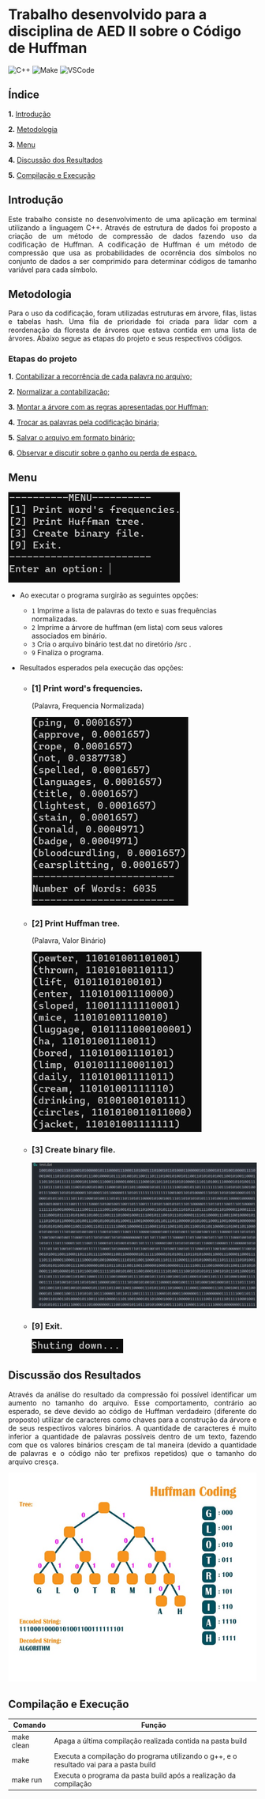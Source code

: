 # Trabalho desenvolvido para a disciplina de AED II sobre o Código de Huffman

![C++](https://img.shields.io/badge/Linguagem-C++-green.svg)
![Make](https://img.shields.io/badge/Compilacao-Make-orange)
![VSCode](https://img.shields.io/badge/IDE-VSCode-informational)

## Índice

__1.__ [Introdução](#introdução)

__2.__ [Metodologia](#metodologia)

__3.__ [Menu](#menu)

__4.__ [Discussão dos Resultados](#discussão-dos-resultados)

__5.__ [Compilação e Execução](#compilação-e-execução)

## Introdução

<p align="justify">
    Este trabalho consiste no desenvolvimento de uma aplicação em terminal utilizando a linguagem C++. Através de estrutura de dados foi proposto a criação de um método de compressão de dados fazendo uso da codificação de Huffman. A codificação de Huffman é um método de compressão que usa as probabilidades de ocorrência dos símbolos no conjunto de dados a ser comprimido para determinar códigos de tamanho variável para cada símbolo.    
</p>

## Metodologia
<p align="justify">
    Para o uso da codificação, foram utilizadas estruturas em árvore, filas, listas e tabelas hash. Uma fila de prioridade foi criada para lidar com a reordenação da floresta de árvores que estava contida em uma lista de árvores. Abaixo segue as etapas do projeto e seus respectivos códigos.
</p>

### Etapas do projeto

__1.__ [Contabilizar a recorrência de cada palavra no arquivo;](https://github.com/diegohat/huffman/blob/main/src/tree.cpp#L41)

__2.__ [Normalizar a contabilização;](https://github.com/diegohat/huffman/blob/main/src/tree.cpp#L49)

__3.__ [Montar a árvore com as regras apresentadas por Huffman;](https://github.com/diegohat/huffman/blob/main/src/tree.cpp#L95)

__4.__ [Trocar as palavras pela codificação binária;](https://github.com/diegohat/huffman/blob/main/src/tree.cpp#L62)

__5.__ [Salvar o arquivo em formato binário;](https://github.com/diegohat/huffman/blob/main/src/tree.cpp#L138)

__6.__ [Observar e discutir sobre o ganho ou perda de espaço.](#discussão-dos-resultados)

## Menu

![Scrennshot](img/menuPrincipal.jpg)

- Ao executar o programa surgirão as seguintes opções:
    - `1` Imprime a lista de palavras do texto e suas frequências normalizadas.
    - `2` Imprime a árvore de huffman (em lista) com seus valores associados em binário.
    - `3` Cria o arquivo binário test.dat no diretório /src .
    - `9` Finaliza o programa.

- Resultados esperados pela execução das opções:

    - ### [1] Print word's frequencies.
        
        (Palavra, Frequencia Normalizada)

        ![Scrennshot](img/1.jpg)

    - ### [2] Print Huffman tree.

        (Palavra, Valor Binário)

        ![Scrennshot](img/2.jpg)

    - ### [3] Create binary file.

        ![Scrennshot](img/3.jpg)

    - ### [9] Exit.

        ![Scrennshot](img/4.jpg)


## Discussão dos Resultados

<p align="justify">
    Através da análise do resultado da compressão foi possível identificar um aumento no tamanho do arquivo. Esse comportamento, contrário ao esperado, se deve devido ao código de Huffman verdadeiro (diferente do proposto) utilizar de caracteres como chaves para a construção da árvore e de seus respectivos valores binários. A quantidade de caracteres é muito inferior a quantidade de palavras possíveis dentro de um texto, fazendo com que os valores binários cresçam de tal maneira (devido a quantidade de palavras e o código não ter prefixos repetidos) que o tamanho do arquivo cresça.
</p>

![Scrennshot](img/huffman.jpg)

## Compilação e Execução

| Comando    | Função                                                                                  |
| ---------- | --------------------------------------------------------------------------------------- |
| make clean | Apaga a última compilação realizada contida na pasta build                              |
| make       | Executa a compilação do programa utilizando o g++, e o resultado vai para a pasta build |
| make run   | Executa o programa da pasta build após a realização da compilação                       |
